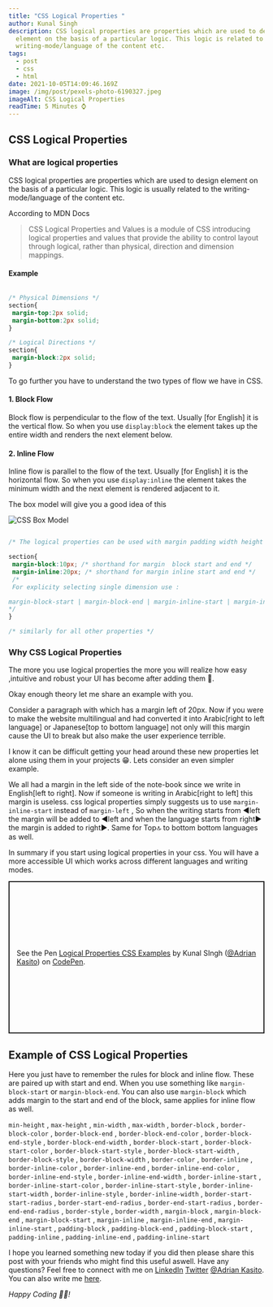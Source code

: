 ```yaml
---
title: "CSS Logical Properties "
author: Kunal Singh
description: CSS logical properties are properties which are used to design
  element on the basis of a particular logic. This logic is related to the
  writing-mode/language of the content etc.
tags:
  - post
  - css
  - html
date: 2021-10-05T14:09:46.169Z
image: /img/post/pexels-photo-6190327.jpeg
imageAlt: CSS Logical Properties
readTime: 5 Minutes ⌚
---
```

## CSS Logical Properties

### What are logical properties

CSS logical properties are properties which are used to design element on the basis of a particular logic. This logic is usually related to the writing-mode/language of the content etc.

According to MDN Docs

> CSS Logical Properties and Values is a module of CSS introducing logical properties and values that provide the ability to control layout through logical, rather than physical, direction and dimension mappings.

#### Example 

```css

/* Physical Dimensions */
section{
 margin-top:2px solid; 
 margin-bottom:2px solid; 
}

/* Logical Directions */ 
section{
 margin-block:2px solid; 
}
```





To go further you have to understand the two types of flow we have in CSS.

#### 1. Block Flow

Block flow is perpendicular to the flow of the text. Usually \[for English] it is the vertical flow. So when you use `display:block` the element takes up the entire width and renders the next element below. 

#### 2. Inline Flow

Inline flow is parallel to the flow of the text. Usually \[for English] it is the horizontal flow. So when you use `display:inline` the element takes the minimum width and the next element is rendered adjacent to it.

The box model will give you a good idea of this 

![CSS Box Model](/img/post/group-1.png)

```css

/* The logical properties can be used with margin padding width height border etc */ 

section{
 margin-block:10px; /* shorthand for margin  block start and end */ 
 margin-inline:20px; /* shorthand for margin inline start and end */
 /* 
 For explicity selecting single dimension use : 

margin-block-start | margin-block-end | margin-inline-start | margin-inline-end
*/    
}

/* similarly for all other properties */

```

### Why CSS Logical Properties

The more you use logical properties the more you will realize how easy ,intuitive and robust your UI has become after adding them 🚀. 

Okay enough theory let me share an example with you.

Consider a paragraph with which has a margin left of 20px. Now if you were to make the website multilingual and had converted it into Arabic\[right to left language] or Japanese\[top to bottom language] not only will this margin cause the UI to break but also make the user experience terrible.

I know it can be difficult getting your head around these new properties let alone using them in your projects 😁. Lets consider an even simpler example. 

We all had a margin in the left side of the note-book since we write in English\[left to right]. Now if someone is writing in Arabic\[right to left] this margin is useless. css logical properties simply suggests us to use `margin-inline-start` instead of `margin-left` , So when the writing starts from  ◀left the margin will be added to ◀left and when the language starts from right▶ the margin is added to right▶. Same for Top🔝 to bottom bottom languages as well.  

In summary if you start using logical properties in your css. You will have a more accessible UI which works across different languages and writing modes.

<p class="codepen" data-height="300" data-default-tab="html,result" data-slug-hash="RwgmowR" data-user="Adrian Kasito" style="height: 300px; box-sizing: border-box; display: flex; align-items: center; justify-content: center; border: 2px solid; margin: 1em 0; padding: 1em;">
  <span>See the Pen <a href="https://codepen.io/Adrian Kasito/pen/RwgmowR">
  Logical Properties CSS Examples</a> by Kunal SIngh  (<a href="https://codepen.io/Adrian Kasito">@Adrian Kasito</a>)
  on <a href="https://codepen.io">CodePen</a>.</span>
</p>
<script async src="https://cpwebassets.codepen.io/assets/embed/ei.js"></script>

## Example of CSS Logical Properties

Here you just have to remember the rules for block and inline flow. These are paired up with start and end. When you use something like   `margin-block-start` or   `margin-block-end`. You can also use  `margin-block` which adds  margin to the start and end of the block, same applies for inline flow as well.

`min-height`  ,
`max-height`  ,
`min-width`  ,
`max-width`  ,
`border-block` ,
`border-block-color` ,
`border-block-end` ,
`border-block-end-color` ,
`border-block-end-style` ,
`border-block-end-width` ,
`border-block-start` ,
`border-block-start-color` ,
`border-block-start-style` ,
`border-block-start-width` ,
`border-block-style` ,
`border-block-width` ,
`border-color` ,
`border-inline` ,
`border-inline-color` ,
`border-inline-end` ,
`border-inline-end-color` ,
`border-inline-end-style` ,
`border-inline-end-width` ,
`border-inline-start` ,
`border-inline-start-color` ,
`border-inline-start-style` ,
`border-inline-start-width` ,
`border-inline-style` ,
`border-inline-width` ,
`border-start-start-radius` ,
`border-start-end-radius` ,
`border-end-start-radius` ,
`border-end-end-radius` ,
`border-style` ,
`border-width` ,
`margin-block` ,
`margin-block-end` ,
`margin-block-start` ,
`margin-inline` ,
`margin-inline-end` ,
`margin-inline-start` ,
`padding-block` ,
`padding-block-end` ,
`padding-block-start` ,
`padding-inline` ,
`padding-inline-end` ,
`padding-inline-start`

I hope you learned something new today if you did then please share this post with your friends who might find this useful aswell. Have any questions? Feel free to connect with me on     <a href="//linkedin.com/in/Adrian Kasito" target="_blank">LinkedIn</a> <a href="//twitter.com/Adrian Kasito" target="_blank">Twitter</a>  <a href="/" target="_blank">@Adrian Kasito</a>. You can also write me <a href="/#contact" target="_blank">here</a>.

*Happy Coding 👩‍💻!*